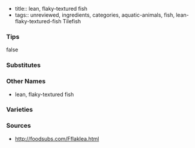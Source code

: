 - title:: lean, flaky-textured fish
- tags:: unreviewed, ingredients, categories, aquatic-animals, fish, lean-flaky-textured-fish
Tilefish

### Tips
false

### Substitutes


### Other Names

* lean, flaky-textured fish

### Varieties


### Sources
* http://foodsubs.com/Fflaklea.html
